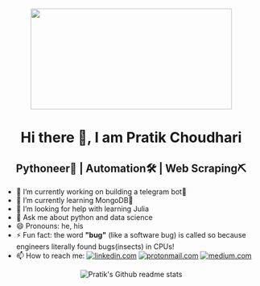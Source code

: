 <h1><p align="center"><img src=https://media.giphy.com/media/26FKVpDa0ZSfLELuM/source.gif width="400" height="200"></p></h1>

<h1 align="center">Hi there 👋, I am Pratik Choudhari</h1>
<h2 align="center">Pythoneer🐍 | Automation🛠 | Web Scraping⛏</h2>


- 🔭 I’m currently working on building a telegram bot🤖
- 🌱 I’m currently learning MongoDB🥬
- 🤔 I’m looking for help with learning Julia
- 💬 Ask me about python and data science
- 😄 Pronouns: he, his
- ⚡ Fun fact: the word __"bug"__ (like a software bug) is called so because engineers literally found bugs(insects) in CPUs!
- 📫 How to reach me: 
[![linkedin.com](https://img.shields.io/badge/LinkedIn-0077B5?style=for-the-badge&logo=linkedin&logoColor=white)](https://www.linkedin.com/in/pratik-choudhari/) 
[![protonmail.com](https://img.shields.io/badge/ProtonMail-8B89CC?style=for-the-badge&logo=protonmail&logoColor=white)](mailto:pratik_choudhari@protonmail.com) 
[![medium.com](https://img.shields.io/badge/Medium-12100E?style=for-the-badge&logo=medium&logoColor=white)](https://pratik-choudhari.medium.com/)

<p align="center"><img src="https://github-readme-stats.vercel.app/api?username=pratik-choudhari" alt="Pratik's Github readme stats"></p>
<!--- 👯 I’m looking to collaborate on --->
